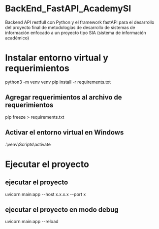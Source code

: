 # BackEnd_FastAPI_AcademySI
Backend API restfull con Python y el framework fastAPI para el desarrollo del proyecto final de metodologías de desarrollo de sistemas de información enfocado a un proyecto tipo SIA (sistema de información académico)


# Instalar entorno virtual y requerimientos
python3 -m venv venv
pip install -r requirements.txt

## Agregar requerimientos al archivo de requerimientos
pip freeze > requirements.txt

## Activar el entorno virtual en Windows
.\venv\Scripts\activate


# Ejecutar el proyecto
## ejecutar el proyecto 
uvicorn main:app --host x.x.x.x --port x

## ejecutar el proyecto en modo debug
uvicorn main:app --reload 

